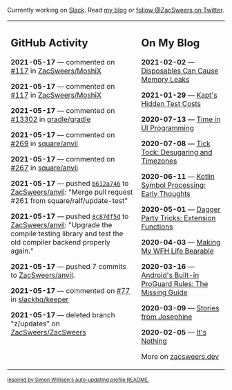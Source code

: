 Currently working on [Slack](https://slack.com/). Read [my blog](https://zacsweers.dev/) or [follow @ZacSweers on Twitter](https://twitter.com/ZacSweers).

<table><tr><td valign="top" width="60%">

## GitHub Activity
<!-- githubActivity starts -->
**2021-05-17** — commented on [#117](https://github.com/ZacSweers/MoshiX/issues/117#issuecomment-842645452) in [ZacSweers/MoshiX](https://api.github.com/repos/ZacSweers/MoshiX)

**2021-05-17** — commented on [#117](https://github.com/ZacSweers/MoshiX/issues/117#issuecomment-842643058) in [ZacSweers/MoshiX](https://api.github.com/repos/ZacSweers/MoshiX)

**2021-05-17** — commented on [#13302](https://github.com/gradle/gradle/issues/13302#issuecomment-842549409) in [gradle/gradle](https://api.github.com/repos/gradle/gradle)

**2021-05-17** — commented on [#269](https://github.com/square/anvil/pull/269#issuecomment-842542200) in [square/anvil](https://api.github.com/repos/square/anvil)

**2021-05-17** — commented on [#267](https://github.com/square/anvil/pull/267#issuecomment-842542163) in [square/anvil](https://api.github.com/repos/square/anvil)

**2021-05-17** — pushed [`b612a746`](https://github.com/ZacSweers/anvil/commit/b612a746d81c16a8fd5ef7dfe7b5e292f365c9e2) to [ZacSweers/anvil](https://api.github.com/repos/ZacSweers/anvil): "Merge pull request #261 from square/ralf/update-test"

**2021-05-17** — pushed [`8c87df5d`](https://github.com/ZacSweers/anvil/commit/8c87df5dae3c5736043abe11eb180df2af86d622) to [ZacSweers/anvil](https://api.github.com/repos/ZacSweers/anvil): "Upgrade the compile testing library and test the old compiler backend properly again."

**2021-05-17** — pushed 7 commits to [ZacSweers/anvil](https://api.github.com/repos/ZacSweers/anvil).

**2021-05-17** — commented on [#77](https://github.com/slackhq/keeper/pull/77#issuecomment-842011574) in [slackhq/keeper](https://api.github.com/repos/slackhq/keeper)

**2021-05-17** — deleted branch "z/updates" on [ZacSweers/ZacSweers](https://api.github.com/repos/ZacSweers/ZacSweers)
<!-- githubActivity ends -->
</td><td valign="top" width="40%">

## On My Blog
<!-- blog starts -->
**2021-02-02** — [Disposables Can Cause Memory Leaks](https://www.zacsweers.dev/disposables-can-cause-memory-leaks/)

**2021-01-29** — [Kapt's Hidden Test Costs](https://www.zacsweers.dev/kapts-hidden-test-costs/)

**2020-07-13** — [Time in UI Programming](https://www.zacsweers.dev/time-in-ui/)

**2020-07-08** — [Tick Tock: Desugaring and Timezones](https://www.zacsweers.dev/ticktock-desugaring-timezones/)

**2020-06-11** — [Kotlin Symbol Processing: Early Thoughts](https://www.zacsweers.dev/kotlin-symbol-processor-early-thoughts/)

**2020-05-01** — [Dagger Party Tricks: Extension Functions](https://www.zacsweers.dev/dagger-party-tricks-extension-functions/)

**2020-04-03** — [Making My WFH Life Bearable](https://www.zacsweers.dev/making-wfh-life-bearable/)

**2020-03-16** — [Android's Built-in ProGuard Rules: The Missing Guide](https://www.zacsweers.dev/android-proguard-rules/)

**2020-03-09** — [Stories from Josephine](https://www.zacsweers.dev/stories-from-josephine/)

**2020-02-05** — [It's Nothing](https://www.zacsweers.dev/its-nothing/)
<!-- blog ends -->
More on [zacsweers.dev](https://zacsweers.dev/)
</td></tr></table>

<sub><a href="https://simonwillison.net/2020/Jul/10/self-updating-profile-readme/">Inspired by Simon Willison's auto-updating profile README.</a></sub>